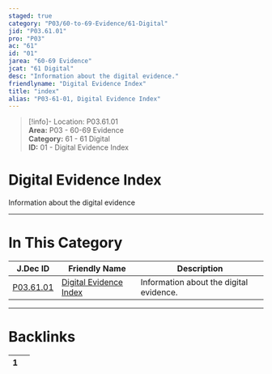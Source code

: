 ```yaml
---  
staged: true  
category: "P03/60-to-69-Evidence/61-Digital"  
jid: "P03.61.01"  
pro: "P03"  
ac: "61"  
id: "01"  
jarea: "60-69 Evidence"  
jcat: "61 Digital"  
desc: "Information about the digital evidence."  
friendlyname: "Digital Evidence Index"  
title: "index"  
alias: "P03-61-01, Digital Evidence Index"  
---  
```

>[!info]- Location: P03.61.01  
>**Area:** P03 - 60-69 Evidence  
>**Category:** 61 - 61 Digital  
>**ID:** 01 - Digital Evidence Index  
  
# Digital Evidence Index  
  
Information about the digital evidence  
   
  
  
---  
# In This Category  
  
| J.Dec ID                                                                       | Friendly Name                                                                               | Description                             |  
| ------------------------------------------------------------------------------ | ------------------------------------------------------------------------------------------- | --------------------------------------- |  
| [P03.61.01](index.md#) | [Digital Evidence Index](index.md#) | Information about the digital evidence. |  
  
  
---  
# Backlinks  
<div><table class="dataview table-view-table"><thead class="table-view-thead"><tr class="table-view-tr-header"><th class="table-view-th"><span></span><span class="dataview small-text">1</span></th><th class="table-view-th"><span></span></th></tr></thead><tbody class="table-view-tbody"></tbody></table></div>